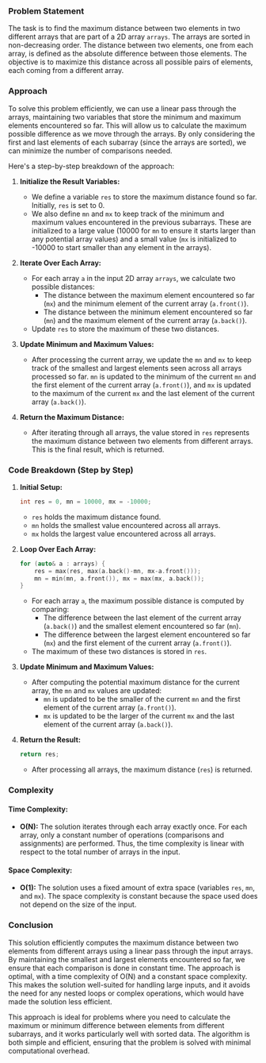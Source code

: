 ### Problem Statement

The task is to find the maximum distance between two elements in two different arrays that are part of a 2D array `arrays`. The arrays are sorted in non-decreasing order. The distance between two elements, one from each array, is defined as the absolute difference between those elements. The objective is to maximize this distance across all possible pairs of elements, each coming from a different array.

### Approach

To solve this problem efficiently, we can use a linear pass through the arrays, maintaining two variables that store the minimum and maximum elements encountered so far. This will allow us to calculate the maximum possible difference as we move through the arrays. By only considering the first and last elements of each subarray (since the arrays are sorted), we can minimize the number of comparisons needed.

Here's a step-by-step breakdown of the approach:

1. **Initialize the Result Variables:**
   - We define a variable `res` to store the maximum distance found so far. Initially, `res` is set to 0.
   - We also define `mn` and `mx` to keep track of the minimum and maximum values encountered in the previous subarrays. These are initialized to a large value (10000 for `mn` to ensure it starts larger than any potential array values) and a small value (`mx` is initialized to -10000 to start smaller than any element in the arrays).

2. **Iterate Over Each Array:**
   - For each array `a` in the input 2D array `arrays`, we calculate two possible distances:
     - The distance between the maximum element encountered so far (`mx`) and the minimum element of the current array (`a.front()`).
     - The distance between the minimum element encountered so far (`mn`) and the maximum element of the current array (`a.back()`).
   - Update `res` to store the maximum of these two distances.

3. **Update Minimum and Maximum Values:**
   - After processing the current array, we update the `mn` and `mx` to keep track of the smallest and largest elements seen across all arrays processed so far. `mn` is updated to the minimum of the current `mn` and the first element of the current array (`a.front()`), and `mx` is updated to the maximum of the current `mx` and the last element of the current array (`a.back()`).

4. **Return the Maximum Distance:**
   - After iterating through all arrays, the value stored in `res` represents the maximum distance between two elements from different arrays. This is the final result, which is returned.

### Code Breakdown (Step by Step)

1. **Initial Setup:**
   ```cpp
   int res = 0, mn = 10000, mx = -10000;
   ```
   - `res` holds the maximum distance found.
   - `mn` holds the smallest value encountered across all arrays.
   - `mx` holds the largest value encountered across all arrays.

2. **Loop Over Each Array:**
   ```cpp
   for (auto& a : arrays) {
       res = max(res, max(a.back()-mn, mx-a.front()));
       mn = min(mn, a.front()), mx = max(mx, a.back());
   }
   ```
   - For each array `a`, the maximum possible distance is computed by comparing:
     - The difference between the last element of the current array (`a.back()`) and the smallest element encountered so far (`mn`).
     - The difference between the largest element encountered so far (`mx`) and the first element of the current array (`a.front()`).
   - The maximum of these two distances is stored in `res`.

3. **Update Minimum and Maximum Values:**
   - After computing the potential maximum distance for the current array, the `mn` and `mx` values are updated:
     - `mn` is updated to be the smaller of the current `mn` and the first element of the current array (`a.front()`).
     - `mx` is updated to be the larger of the current `mx` and the last element of the current array (`a.back()`).

4. **Return the Result:**
   ```cpp
   return res;
   ```
   - After processing all arrays, the maximum distance (`res`) is returned.

### Complexity

#### Time Complexity:
- **O(N):** The solution iterates through each array exactly once. For each array, only a constant number of operations (comparisons and assignments) are performed. Thus, the time complexity is linear with respect to the total number of arrays in the input.

#### Space Complexity:
- **O(1):** The solution uses a fixed amount of extra space (variables `res`, `mn`, and `mx`). The space complexity is constant because the space used does not depend on the size of the input.

### Conclusion

This solution efficiently computes the maximum distance between two elements from different arrays using a linear pass through the input arrays. By maintaining the smallest and largest elements encountered so far, we ensure that each comparison is done in constant time. The approach is optimal, with a time complexity of O(N) and a constant space complexity. This makes the solution well-suited for handling large inputs, and it avoids the need for any nested loops or complex operations, which would have made the solution less efficient.

This approach is ideal for problems where you need to calculate the maximum or minimum difference between elements from different subarrays, and it works particularly well with sorted data. The algorithm is both simple and efficient, ensuring that the problem is solved with minimal computational overhead.